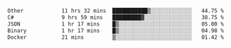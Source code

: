 <!--START_SECTION:waka-->

```txt
Other            11 hrs 32 mins  ███████████▒░░░░░░░░░░░░░   44.75 %
C#               9 hrs 59 mins   █████████▓░░░░░░░░░░░░░░░   38.75 %
JSON             1 hr 17 mins    █▒░░░░░░░░░░░░░░░░░░░░░░░   05.00 %
Binary           1 hr 17 mins    █▒░░░░░░░░░░░░░░░░░░░░░░░   04.98 %
Docker           21 mins         ▒░░░░░░░░░░░░░░░░░░░░░░░░   01.42 %
```

<!--END_SECTION:waka-->
